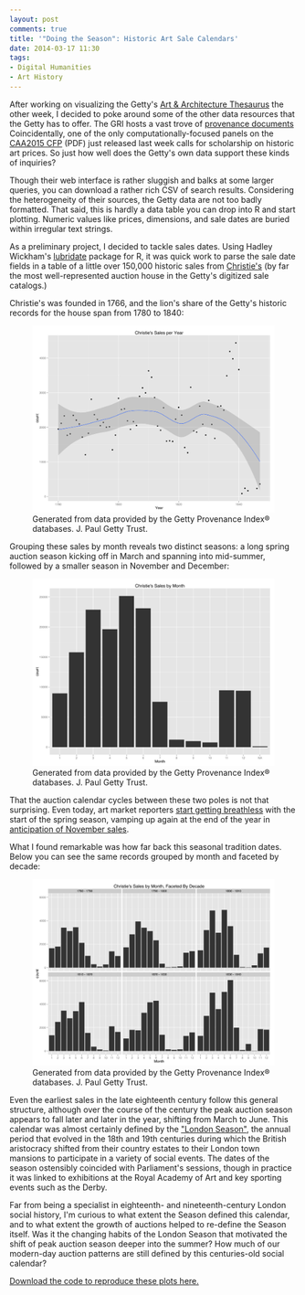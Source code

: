 ```yaml
---
layout: post
comments: true
title: '"Doing the Season": Historic Art Sale Calendars'
date: 2014-03-17 11:30
tags: 
- Digital Humanities
- Art History
---
```


After working on visualizing the Getty's [Art & Architecture Thesaurus][aat] the other week, I decided to poke around some of the other data resources that the Getty has to offer.
The GRI hosts a vast trove of [provenance documents][provenance]
Coincidentally, one of the only computationally-focused panels on the [CAA2015 CFP][cfp] (PDF) just released last week calls for scholarship on historic art prices.
So just how well does the Getty's own data support these kinds of inquiries?

Though their web interface is rather sluggish and balks at some larger queries, you can download a rather rich CSV of search results.
Considering the heterogeneity of their sources, the Getty data are not too badly formatted.
That said, this is hardly a data table you can drop into R and start plotting.
Numeric values like prices, dimensions, and sale dates are buried within irregular text strings.

As a preliminary project, I decided to tackle sales dates.
Using Hadley Wickham's [lubridate] package for R, it was quick work to parse the sale date fields in a table of a little over 150,000 historic sales from [Christie's] (by far the most well-represented auction house in the Getty's digitized sale catalogs.)

Christie's was founded in 1766, and the lion's share of the Getty's historic records for the house span from 1780 to 1840:

<figure>
<a href="/assets/images/sales_by_year.svg"><img src="/assets/images/sales_by_year.svg" alt="sales by year" /></a>
<figcaption>Generated from data provided by the Getty Provenance Index® databases. J. Paul Getty Trust.</figcaption>
</figure>

Grouping these sales by month reveals two distinct seasons: a long spring auction season kicking off in March and spanning into mid-summer, followed by a smaller season in November and December:

<figure>
<a href="/assets/images/sales_by_month.svg"><img src="/assets/images/sales_by_month.svg" alt="sales by month" /></a>
<figcaption>Generated from data provided by the Getty Provenance Index® databases. J. Paul Getty Trust.</figcaption>
</figure>

That the auction calendar cycles between these two poles is not that surprising.
Even today, art market reporters [start getting breathless](http://www.artnews.com/2010/06/01/spring-art-auctions-confidence-is-back/) with the start of the spring season, vamping up again at the end of the year in [anticipation of November sales](http://www.artnet.com/insights/art-market-trends/auction-market-leading-up-to-november-2013-sales.asp).

What I found remarkable was how far back this seasonal tradition dates.
Below you can see the same records grouped by month and faceted by decade:

<figure>
<a href="/assets/images/faceted_sales_by_month.svg"><img src="/assets/images/faceted_sales_by_month.svg" alt="faceted sales by month" /></a>
<figcaption>Generated from data provided by the Getty Provenance Index® databases. J. Paul Getty Trust.</figcaption>
</figure>

Even the earliest sales in the late eighteenth century follow this general structure, although over the course of the century the peak auction season appears to fall later and later in the year, shifting from March to June.
This calendar was almost certainly defined by the ["London Season"](http://www.literary-liaisons.com/article024.html), the annual period that evolved in the 18th and 19th centuries during which the British aristocracy shifted from their country estates to their London town mansions to participate in a variety of social events.
The dates of the season ostensibly coincided with Parliament's sessions, though in practice it was linked to exhibitions at the Royal Academy of Art and key sporting events such as the Derby.

Far from being a specialist in eighteenth- and nineteenth-century London social history, I'm curious to what extent the Season defined this calendar, and to what extent the growth of auctions helped to re-define the Season itself.
Was it the changing habits of the London Season that motivated the shift of peak auction season deeper into the summer?
How much of our modern-day auction patterns are still defined by this centuries-old social calendar?

[Download the code to reproduce these plots here.][code]

[code]: https://github.com/mdlincoln/getty_christies_sales
[Christie's]: http://www.christies.com/about-us/company/overview/
[lubridate]: https://github.com/hadley/lubridate
[aat]: http://matthewlincoln.net/2014/02/21/hierarchies-of-the-getty.html
[provenance]: http://www.getty.edu/research/tools/provenance/search.html
[cfp]: http://www.collegeart.org/pdf/2015CallforParticipation.pdf
